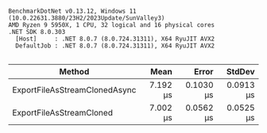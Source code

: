```

BenchmarkDotNet v0.13.12, Windows 11 (10.0.22631.3880/23H2/2023Update/SunValley3)
AMD Ryzen 9 5950X, 1 CPU, 32 logical and 16 physical cores
.NET SDK 8.0.303
  [Host]     : .NET 8.0.7 (8.0.724.31311), X64 RyuJIT AVX2
  DefaultJob : .NET 8.0.7 (8.0.724.31311), X64 RyuJIT AVX2


```
| Method                        | Mean     | Error     | StdDev    |
|------------------------------ |---------:|----------:|----------:|
| ExportFileAsStreamClonedAsync | 7.192 μs | 0.1030 μs | 0.0913 μs |
| ExportFileAsStreamCloned      | 7.002 μs | 0.0562 μs | 0.0525 μs |
